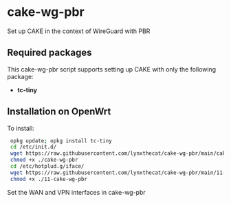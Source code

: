 # cake-wg-pbr
Set up CAKE in the context of WireGuard with PBR

## Required packages

This cake-wg-pbr script supports setting up CAKE with only the following package:

- **tc-tiny** 


## Installation on OpenWrt

To install:

  ```bash
   opkg update; opkg install tc-tiny
   cd /etc/init.d/
   wget https://raw.githubusercontent.com/lynxthecat/cake-wg-pbr/main/cake-wg-pbr
   chmod +x ./cake-wg-pbr
   cd /etc/hotplud.g/iface/
   wget https://raw.githubusercontent.com/lynxthecat/cake-wg-pbr/main/11-cake-wg-pbr
   chmod +x ./11-cake-wg-pbr
   ```
   
   Set the WAN and VPN interfaces in cake-wg-pbr
